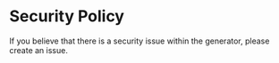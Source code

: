 # Security Policy

If you believe that there is a security issue within the generator, please create an issue.
